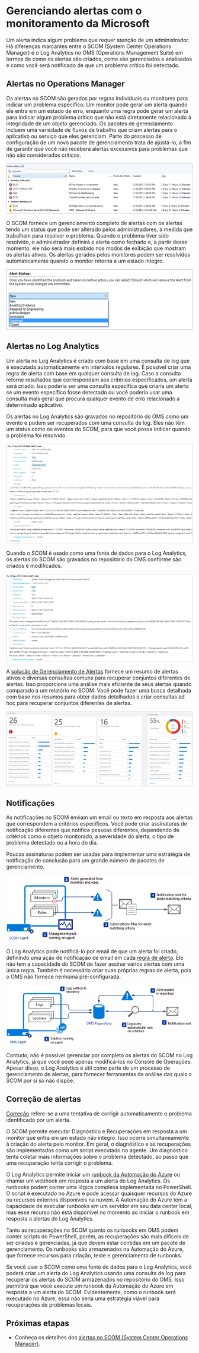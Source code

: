 <properties 
   pageTitle="Gerenciamento de alertas nos produtos de monitoramento da Microsoft | Microsoft Azure"
   description="Um alerta indica algum problema que requer atenção de um administrador.  Este artigo descreve as diferenças na forma como os alertas são criados e gerenciados no SCOM (System Center Operations Manager) e no Log Analytics, além de fornecer as melhores práticas ao aproveitar os dois produtos para uma estratégia de gerenciamento de alertas híbridos." 
   services="operations-management-suite"
   documentationCenter=""
   authors="bwren"
   manager="jwhit"
   editor="tysonn" />
<tags 
   ms.service="operations-management-suite"
   ms.devlang="na"
   ms.topic="article"
   ms.tgt_pltfrm="na"
   ms.workload="infrastructure-services"
   ms.date="09/06/2016"
   ms.author="bwren" />


# <a name="managing-alerts-with-microsoft-monitoring"></a>Gerenciando alertas com o monitoramento da Microsoft 

Um alerta indica algum problema que requer atenção de um administrador.  Há diferenças marcantes entre o SCOM (System Center Operations Manager) e o Log Analytics no OMS (Operations Management Suite) em termos de como os alertas são criados, como são gerenciados e analisados e como você será notificado de que um problema crítico foi detectado.

## <a name="alerts-in-operations-manager"></a>Alertas no Operations Manager
Os alertas no SCOM são gerados por regras individuais ou monitores para indicar um problema específico.  Um monitor pode gerar um alerta quando ele entra em um estado de erro, enquanto uma regra pode gerar um alerta para indicar algum problema crítico que não está diretamente relacionado à integridade de um objeto gerenciado.  Os pacotes de gerenciamento incluem uma variedade de fluxos de trabalho que criam alertas para o aplicativo ou serviço que eles gerenciam.  Parte do processo de configuração de um novo pacote de gerenciamento trata de ajustá-lo, a fim de garantir que você não receberá alertas excessivos para problemas que não são considerados críticos.

![Exibição de alertas do SCOM](media/operations-management-suite-monitoring-alerts/scom-alert-view.png)

O SCOM fornece um gerenciamento completo de alertas com os alertas tendo um status que pode ser alterado pelos administradores, à medida que trabalham para resolver o problema.  Quando o problema tiver sido resolvido, o administrador definirá o alerta como fechado e, a partir desse momento, ele não será mais exibido nos modos de exibição que mostram os alertas ativos.  Os alertas gerados pelos monitores podem ser resolvidos automaticamente quando o monitor retorna a um estado íntegro.

![Status do alerta](media/operations-management-suite-monitoring-alerts/scom-alert-status.png)

## <a name="alerts-in-log-analytics"></a>Alertas no Log Analytics
Um alerta no Log Analytics é criado com base em uma consulta de log que é executada automaticamente em intervalos regulares.  É possível criar uma regra de alerta com base em qualquer consulta de log.  Caso a consulta retorne resultados que correspondam aos critérios especificados, um alerta será criado.  Isso poderia ser uma consulta específica que criaria um alerta se um evento específico fosse detectado ou você poderia usar uma consulta mais geral que procura qualquer evento de erro relacionado a determinado aplicativo.

Os alertas no Log Analytics são gravados no repositório do OMS como um evento e podem ser recuperados com uma consulta de log.  Eles não têm um status como os eventos do SCOM, para que você possa indicar quando o problema foi resolvido.

![Alerta do OMS](media/operations-management-suite-monitoring-alerts/oms-alert.png)

Quando o SCOM é usado como uma fonte de dados para o Log Analytics, os alertas do SCOM são gravados no repositório do OMS conforme são criados e modificados.  

![Alerta do SCOM](media/operations-management-suite-monitoring-alerts/scom-alert.png)

A [solução de Gerenciamento de Alertas](http://technet.microsoft.com/library/mt484092.aspx) fornece um resumo de alertas ativos e diversas consultas comuns para recuperar conjuntos diferentes de alertas.  Isso proporciona uma análise mais eficiente de seus alertas quando comparado a um relatório no SCOM.  Você pode fazer uma busca detalhada com base nos resumos para obter dados detalhados e criar consultas ad hoc para recuperar conjuntos diferentes de alertas.

![solução de Gerenciamento de Alertas](media/operations-management-suite-monitoring-alerts/alert-management.png)

## <a name="notifications"></a>Notificações
As notificações no SCOM enviam um email ou texto em resposta aos alertas que correspondem a critérios específicos.  Você pode criar assinaturas de notificação diferentes que notifica pessoas diferentes, dependendo de critérios como o objeto monitorado, a severidade do alerta, o tipo de problema detectado ou a hora do dia.

Poucas assinaturas podem ser usadas para implementar uma estratégia de notificação de conclusão para um grande número de pacotes de gerenciamento.

![Alertas do SCOM](media/operations-management-suite-monitoring-alerts/alerts-overview-scom.png)

O Log Analytics pode notificá-lo por email de que um alerta foi criado, definindo uma ação de notificação de email em cada [regra de alerta](http://technet.microsoft.com/library/mt614775.aspx).  Ele não tem a capacidade do SCOM de fazer assinar vários alertas com uma única regra.  Também é necessário criar suas próprias regras de alerta, pois o OMS não fornece nenhuma pré-configurada.

![Alertas do Log Analytics](media/operations-management-suite-monitoring-alerts/alerts-overview-oms.png)

Contudo, não é possível gerenciar por completo os alertas do SCOM no Log Analytics, já que você pode apenas modificá-los no Console de Operações.  Apesar disso, o Log Analytics é útil como parte de um processo de gerenciamento de alertas, para fornecer ferramentas de análise das quais o SCOM por si só não dispõe.

## <a name="alert-remediation"></a>Correção de alertas
[Correção](http://technet.microsoft.com/library/mt614775.aspx) refere-se a uma tentativa de corrigir automaticamente o problema identificado por um alerta.
  
O SCOM permite executar Diagnóstico e Recuperações em resposta a um monitor que entra em um estado não íntegro.  Isso ocorre simultaneamente à criação do alerta pelo monitor.  Em geral, o diagnóstico e as recuperações são implementados como um script executado no agente.  Um diagnóstico tenta coletar mais informações sobre o problema detectado, ao passo que uma recuperação tenta corrigir o problema.

O Log Analytics permite iniciar um [runbook da Automação do Azure](https://azure.microsoft.com/documentation/services/automation/) ou chamar um webhook em resposta a um alerta do Log Analytics.  Os runbooks podem conter uma lógica complexa implementada no PowerShell.  O script é executado no Azure e pode acessar quaisquer recursos do Azure ou recursos externos disponíveis na nuvem.  A Automação do Azure tem a capacidade de executar runbooks em um servidor em seu data center local, mas esse recurso não está disponível no momento ao iniciar o runbook em resposta a alertas do Log Analytics.

Tanto as recuperações no SCOM quanto os runbooks em OMS podem conter scripts do PowerShell, porém, as recuperações são mais difíceis de ser criadas e gerenciadas, já que devem estar contidas em um pacote de gerenciamento.  Os runbooks são armazenados na Automação do Azure, que fornece recursos para criação, teste e gerenciamento de runbooks.

Se você usar o SCOM como uma fonte de dados para o Log Analytics, você poderá criar um alerta do Log Analytics usando uma consulta de log para recuperar os alertas do SCOM armazenados no repositório do OMS.  Isso permitirá que você execute um runbook da Automação do Azure em resposta a um alerta do SCOM.  Evidentemente, como o runbook será executado no Azure, essa não seria uma estratégia viável para recuperações de problemas locais.

## <a name="next-steps"></a>Próximas etapas

- Conheça os detalhes dos [alertas no SCOM (System Center Operations Manager)](https://technet.microsoft.com/library/hh212913.aspx).


<!--HONumber=Oct16_HO2-->


